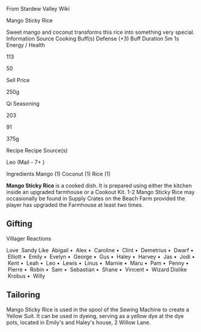 From Stardew Valley Wiki

Mango Sticky Rice

Sweet mango and coconut transforms this rice into something very special. Information Source Cooking Buff(s) Defense (+3) Buff Duration 5m 1s Energy / Health

113

50

Sell Price

250g

Qi Seasoning

203

91

375g

Recipe Recipe Source(s)

Leo (Mail - 7+ )

Ingredients Mango (1) Coconut (1) Rice (1)

**Mango Sticky Rice** is a cooked dish. It is prepared using either the kitchen inside an upgraded farmhouse or a Cookout Kit. 1-2 Mango Sticky Rice may occasionally be found in Supply Crates on the Beach Farm provided the player has upgraded the Farmhouse at least two times.

## Gifting

Villager Reactions

Love  Sandy Like  Abigail •  Alex •  Caroline •  Clint •  Demetrius •  Dwarf •  Elliott •  Emily •  Evelyn •  George •  Gus •  Haley •  Harvey •  Jas •  Jodi •  Kent •  Leah •  Leo •  Lewis •  Linus •  Marnie •  Maru •  Pam •  Penny •  Pierre •  Robin •  Sam •  Sebastian •  Shane •  Vincent •  Wizard Dislike  Krobus •  Willy

## Tailoring

Mango Sticky Rice is used in the spool of the Sewing Machine to create a Yellow Suit. It can be used in dyeing, serving as a yellow dye at the dye pots, located in Emily's and Haley's house, 2 Willow Lane.